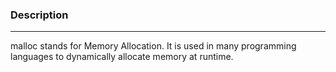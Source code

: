 ### Description
---
malloc stands for Memory Allocation. It is used in many programming languages to dynamically allocate memory at runtime.

